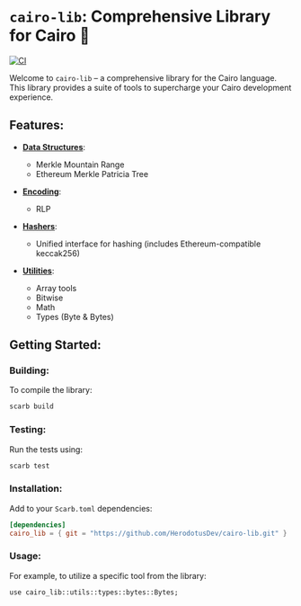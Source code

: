 # `cairo-lib`: Comprehensive Library for Cairo 🐺
[![CI](https://github.com/HerodotusDev/cairo-lib/actions/workflows/ci.yml/badge.svg)](https://github.com/HerodotusDev/cairo-lib/actions/workflows/ci.yml)

Welcome to `cairo-lib` – a comprehensive library for the Cairo language. This library provides a suite of tools to supercharge your Cairo development experience.

## Features:

- [**Data Structures**](https://github.com/HerodotusDev/cairo-lib/tree/main/src/data_structures):
  - Merkle Mountain Range
  - Ethereum Merkle Patricia Tree

- [**Encoding**](https://github.com/HerodotusDev/cairo-lib/tree/main/src/encoding):
  - RLP

- [**Hashers**](https://github.com/HerodotusDev/cairo-lib/tree/main/src/hashing):
  - Unified interface for hashing (includes Ethereum-compatible keccak256)

- [**Utilities**](https://github.com/HerodotusDev/cairo-lib/tree/main/src/utils):
  - Array tools
  - Bitwise
  - Math
  - Types (Byte & Bytes)

## Getting Started:

### Building:
To compile the library:
```bash
scarb build
```

### Testing:
Run the tests using:
```bash
scarb test
```

### Installation:
Add to your `Scarb.toml` dependencies:
```toml
[dependencies]
cairo_lib = { git = "https://github.com/HerodotusDev/cairo-lib.git" }
```

### Usage:
For example, to utilize a specific tool from the library:
```cairo
use cairo_lib::utils::types::bytes::Bytes;
```


